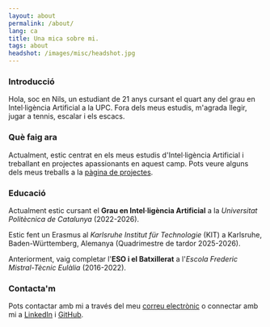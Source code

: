 ```yaml
---
layout: about
permalink: /about/
lang: ca
title: Una mica sobre mi.
tags: about
headshot: /images/misc/headshot.jpg
---
```


### Introducció

Hola, soc en Nils, un estudiant de 21 anys cursant el quart any del grau en Intel·ligència Artificial a la UPC. Fora dels meus estudis, m'agrada llegir, jugar a tennis, escalar i els escacs.

### Què faig ara

Actualment, estic centrat en els meus estudis d'Intel·ligència Artificial i treballant en projectes apassionants en aquest camp. Pots veure alguns dels meus treballs a la [pàgina de projectes](/projects/).

### Educació

Actualment estic cursant el **Grau en Intel·ligència Artificial** a la *Universitat Politècnica de Catalunya* (2022-2026).

Estic fent un Erasmus al *Karlsruhe Institut für Technologie* (KIT) a Karlsruhe, Baden-Württemberg, Alemanya (Quadrimestre de tardor 2025-2026).

Anteriorment, vaig completar l'**ESO i el Batxillerat** a l'*Escola Frederic Mistral-Tècnic Eulàlia* (2016-2022).

### Contacta'm

Pots contactar amb mi a través del meu [correu electrònic](mailto:nilsdula@gmail.com) o connectar amb mi a [LinkedIn](https://www.linkedin.com/in/nils-duran2004) i [GitHub](https://github.com/nilsduran).
